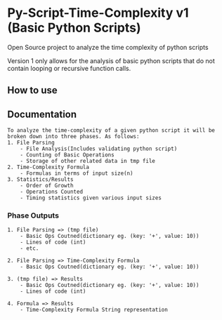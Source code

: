 # Py-Script-Time-Complexity v1 (Basic Python Scripts)
Open Source project to analyze the time complexity of python scripts

Version 1 only allows for the analysis of basic python scripts that do not contain looping or recursive function calls. 

## How to use

## Documentation 

```
To analyze the time-complexity of a given python script it will be broken down into three phases. As follows: 
1. File Parsing
    - File Analysis(Includes validating python script)
    - Counting of Basic Operations
    - Storage of other related data in tmp file
2. Time-Complexity Formula 
    - Formulas in terms of input size(n) 
3. Statistics/Results 
    - Order of Growth
    - Operations Counted
    - Timing statistics given various input sizes 
```
### Phase Outputs

```
1. File Parsing => (tmp file) 
    - Basic Ops Coutned(dictionary eg. (key: '+', value: 10))
    - Lines of code (int)
    - etc. 

2. File Parsing => Time-Complexity Formula
    - Basic Ops Coutned(dictionary eg. (key: '+', value: 10))

3. (tmp file) => Results 
    - Basic Ops Coutned(dictionary eg. (key: '+', value: 10))
    - Lines of code (int)

4. Formula => Results
    - Time-Complexity Formula String representation
```
